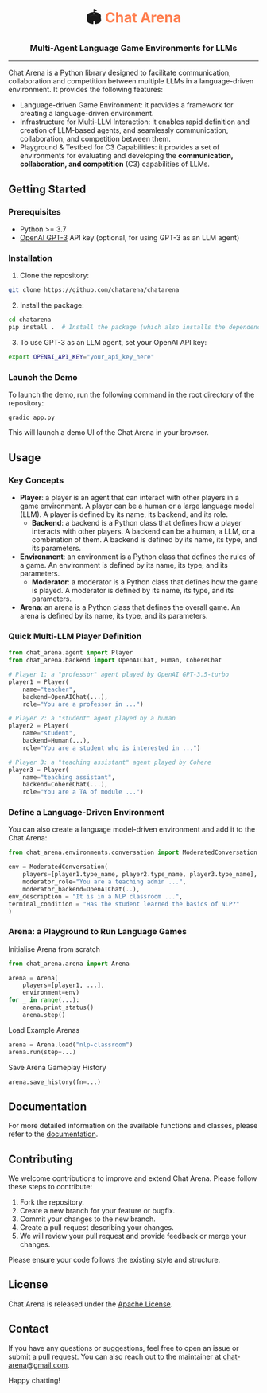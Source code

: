 <h1 align="center"> 🏟 <span style="color:coral">Chat Arena</span> </h1>
<h3 align="center">
    <p>Multi-Agent Language Game Environments for LLMs</p>
</h3>

---

Chat Arena is a Python library designed to facilitate communication, collaboration and competition between multiple LLMs
in a language-driven environment. It provides the following features:

- Language-driven Game Environment: it provides a framework for creating a language-driven environment.
- Infrastructure for Multi-LLM Interaction: it enables rapid definition and creation of LLM-based agents, and seamlessly
  communication, collaboration, and competition between them.
- Playground & Testbed for C3 Capabilities: it provides a set of environments for evaluating and developing the
  **communication, collaboration, and competition**  (C3) capabilities of LLMs.

## Getting Started

### Prerequisites

- Python >= 3.7
- [OpenAI GPT-3](https://beta.openai.com/signup/) API key (optional, for using GPT-3 as an LLM agent)

### Installation

1. Clone the repository:

```bash
git clone https://github.com/chatarena/chatarena
```

2. Install the package:

```bash
cd chatarena
pip install .  # Install the package (which also installs the dependencies)
```

3. To use GPT-3 as an LLM agent, set your OpenAI API key:

```bash
export OPENAI_API_KEY="your_api_key_here"
```

### Launch the Demo

To launch the demo, run the following command in the root directory of the repository:

```shell
gradio app.py
```

This will launch a demo UI of the Chat Arena in your browser.

## Usage

### Key Concepts

- **Player**: a player is an agent that can interact with other players in a game environment. A player can be a human
  or
  a large language model (LLM). A player is defined by its name, its backend, and its role.
    - **Backend**: a backend is a Python class that defines how a player interacts with other players. A backend can be
      a
      human, a LLM, or a combination of them. A backend is defined by its name, its type, and its parameters.
- **Environment**: an environment is a Python class that defines the rules of a game. An environment is defined by its
  name, its type, and its parameters.
    - **Moderator**: a moderator is a Python class that defines how the game is played. A moderator is defined by its
      name,
      its type, and its parameters.
- **Arena**: an arena is a Python class that defines the overall game. An arena is defined by its name, its type, and
  its
  parameters.

### Quick Multi-LLM Player Definition

```python
from chat_arena.agent import Player
from chat_arena.backend import OpenAIChat, Human, CohereChat

# Player 1: a "professor" agent played by OpenAI GPT-3.5-turbo 
player1 = Player(
    name="teacher",
    backend=OpenAIChat(...),
    role="You are a professor in ...")

# Player 2: a "student" agent played by a human
player2 = Player(
    name="student",
    backend=Human(...),
    role="You are a student who is interested in ...")

# Player 3: a "teaching assistant" agent played by Cohere
player3 = Player(
    name="teaching assistant",
    backend=CohereChat(...),
    role="You are a TA of module ...")
```

### Define a Language-Driven Environment

You can also create a language model-driven environment and add it to the Chat Arena:

```python
from chat_arena.environments.conversation import ModeratedConversation

env = ModeratedConversation(
    players=[player1.type_name, player2.type_name, player3.type_name],
    moderator_role="You are a teaching admin ...",
    moderator_backend=OpenAIChat(..),
env_description = "It is in a NLP classroom ...",
terminal_condition = "Has the student learned the basics of NLP?"
)
```

### Arena: a Playground to Run Language Games

Initialise Arena from scratch

```python
from chat_arena.arena import Arena

arena = Arena(
    players=[player1, ...],
    environment=env)
for _ in range(...):
    arena.print_status()
    arena.step()
```

Load Example Arenas

```python
arena = Arena.load("nlp-classroom")
arena.run(step=...)
```

Save Arena Gameplay History

```python
arena.save_history(fn=...)
```

## Documentation

For more detailed information on the available functions and classes, please refer to
the [documentation](link-to-documentation).

## Contributing

We welcome contributions to improve and extend Chat Arena. Please follow these steps to contribute:

1. Fork the repository.
2. Create a new branch for your feature or bugfix.
3. Commit your changes to the new branch.
4. Create a pull request describing your changes.
5. We will review your pull request and provide feedback or merge your changes.

Please ensure your code follows the existing style and structure.

## License

Chat Arena is released under the [Apache License](LICENSE).

## Contact

If you have any questions or suggestions, feel free to open an issue or submit a pull request. You can also reach out to
the maintainer at [chat-arena@gmail.com](mailto:chat-arena@gmail.com).

Happy chatting!


